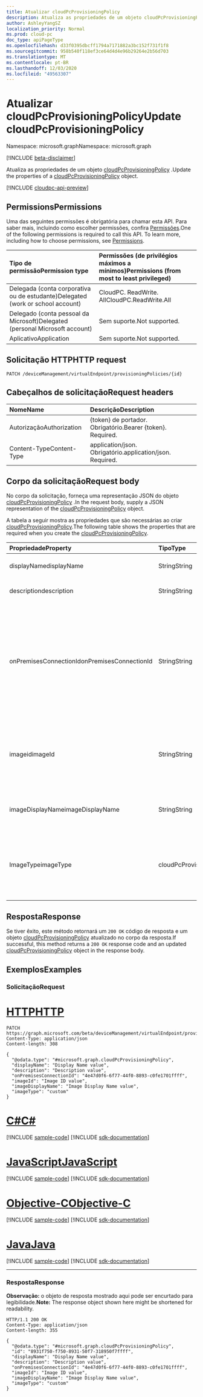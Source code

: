 ```yaml
---
title: Atualizar cloudPcProvisioningPolicy
description: Atualiza as propriedades de um objeto cloudPcProvisioningPolicy.
author: AshleyYangSZ
localization_priority: Normal
ms.prod: cloud-pc
doc_type: apiPageType
ms.openlocfilehash: d33f0395dbcff1794a7171882a3bc152f731f1f8
ms.sourcegitcommit: 958b540f118ef3ce64d4d4e96b29264e2b56d703
ms.translationtype: MT
ms.contentlocale: pt-BR
ms.lasthandoff: 12/03/2020
ms.locfileid: "49563307"
---
```

# <a name="update-cloudpcprovisioningpolicy"></a><span data-ttu-id="22998-103">Atualizar cloudPcProvisioningPolicy</span><span class="sxs-lookup"><span data-stu-id="22998-103">Update cloudPcProvisioningPolicy</span></span>

<span data-ttu-id="22998-104">Namespace: microsoft.graph</span><span class="sxs-lookup"><span data-stu-id="22998-104">Namespace: microsoft.graph</span></span>

[!INCLUDE [beta-disclaimer](../../includes/beta-disclaimer.md)]

<span data-ttu-id="22998-105">Atualiza as propriedades de um objeto [cloudPcProvisioningPolicy](../resources/cloudpcprovisioningpolicy.md) .</span><span class="sxs-lookup"><span data-stu-id="22998-105">Update the properties of a [cloudPcProvisioningPolicy](../resources/cloudpcprovisioningpolicy.md) object.</span></span>

[!INCLUDE [cloudpc-api-preview](../../includes/cloudpc-api-preview.md)]

## <a name="permissions"></a><span data-ttu-id="22998-106">Permissions</span><span class="sxs-lookup"><span data-stu-id="22998-106">Permissions</span></span>

<span data-ttu-id="22998-p101">Uma das seguintes permissões é obrigatória para chamar esta API. Para saber mais, incluindo como escolher permissões, confira [Permissões](/graph/permissions-reference).</span><span class="sxs-lookup"><span data-stu-id="22998-p101">One of the following permissions is required to call this API. To learn more, including how to choose permissions, see [Permissions](/graph/permissions-reference).</span></span>

|<span data-ttu-id="22998-109">Tipo de permissão</span><span class="sxs-lookup"><span data-stu-id="22998-109">Permission type</span></span>|<span data-ttu-id="22998-110">Permissões (de privilégios máximos a mínimos)</span><span class="sxs-lookup"><span data-stu-id="22998-110">Permissions (from most to least privileged)</span></span>|
|:---|:---|
|<span data-ttu-id="22998-111">Delegada (conta corporativa ou de estudante)</span><span class="sxs-lookup"><span data-stu-id="22998-111">Delegated (work or school account)</span></span>|<span data-ttu-id="22998-112">CloudPC. ReadWrite. All</span><span class="sxs-lookup"><span data-stu-id="22998-112">CloudPC.ReadWrite.All</span></span>|
|<span data-ttu-id="22998-113">Delegado (conta pessoal da Microsoft)</span><span class="sxs-lookup"><span data-stu-id="22998-113">Delegated (personal Microsoft account)</span></span>|<span data-ttu-id="22998-114">Sem suporte.</span><span class="sxs-lookup"><span data-stu-id="22998-114">Not supported.</span></span>|
|<span data-ttu-id="22998-115">Aplicativo</span><span class="sxs-lookup"><span data-stu-id="22998-115">Application</span></span>|<span data-ttu-id="22998-116">Sem suporte.</span><span class="sxs-lookup"><span data-stu-id="22998-116">Not supported.</span></span>|

## <a name="http-request"></a><span data-ttu-id="22998-117">Solicitação HTTP</span><span class="sxs-lookup"><span data-stu-id="22998-117">HTTP request</span></span>

<!-- {
  "blockType": "ignored"
}
-->

``` http
PATCH /deviceManagement/virtualEndpoint/provisioningPolicies/{id}
```

## <a name="request-headers"></a><span data-ttu-id="22998-118">Cabeçalhos de solicitação</span><span class="sxs-lookup"><span data-stu-id="22998-118">Request headers</span></span>

| <span data-ttu-id="22998-119">Nome</span><span class="sxs-lookup"><span data-stu-id="22998-119">Name</span></span>          | <span data-ttu-id="22998-120">Descrição</span><span class="sxs-lookup"><span data-stu-id="22998-120">Description</span></span>                |
| :------------ | :------------------------  |
| <span data-ttu-id="22998-121">Autorização</span><span class="sxs-lookup"><span data-stu-id="22998-121">Authorization</span></span> | <span data-ttu-id="22998-p102">{token} de portador. Obrigatório.</span><span class="sxs-lookup"><span data-stu-id="22998-p102">Bearer {token}. Required.</span></span>  |
| <span data-ttu-id="22998-124">Content-Type</span><span class="sxs-lookup"><span data-stu-id="22998-124">Content-Type</span></span>  | <span data-ttu-id="22998-p103">application/json. Obrigatório.</span><span class="sxs-lookup"><span data-stu-id="22998-p103">application/json. Required.</span></span>|

## <a name="request-body"></a><span data-ttu-id="22998-127">Corpo da solicitação</span><span class="sxs-lookup"><span data-stu-id="22998-127">Request body</span></span>

<span data-ttu-id="22998-128">No corpo da solicitação, forneça uma representação JSON do objeto [cloudPcProvisioningPolicy](../resources/cloudpcprovisioningpolicy.md) .</span><span class="sxs-lookup"><span data-stu-id="22998-128">In the request body, supply a JSON representation of the [cloudPcProvisioningPolicy](../resources/cloudpcprovisioningpolicy.md) object.</span></span>

<span data-ttu-id="22998-129">A tabela a seguir mostra as propriedades que são necessárias ao criar [cloudPcProvisioningPolicy](../resources/cloudpcprovisioningpolicy.md).</span><span class="sxs-lookup"><span data-stu-id="22998-129">The following table shows the properties that are required when you create the [cloudPcProvisioningPolicy](../resources/cloudpcprovisioningpolicy.md).</span></span>

|<span data-ttu-id="22998-130">Propriedade</span><span class="sxs-lookup"><span data-stu-id="22998-130">Property</span></span>|<span data-ttu-id="22998-131">Tipo</span><span class="sxs-lookup"><span data-stu-id="22998-131">Type</span></span>|<span data-ttu-id="22998-132">Descrição</span><span class="sxs-lookup"><span data-stu-id="22998-132">Description</span></span>|
|:---|:---|:---|
|<span data-ttu-id="22998-133">displayName</span><span class="sxs-lookup"><span data-stu-id="22998-133">displayName</span></span>|<span data-ttu-id="22998-134">String</span><span class="sxs-lookup"><span data-stu-id="22998-134">String</span></span>|<span data-ttu-id="22998-135">O nome de exibição da política de provisionamento.</span><span class="sxs-lookup"><span data-stu-id="22998-135">The display name for the provisioning policy.</span></span> |
|<span data-ttu-id="22998-136">description</span><span class="sxs-lookup"><span data-stu-id="22998-136">description</span></span>|<span data-ttu-id="22998-137">String</span><span class="sxs-lookup"><span data-stu-id="22998-137">String</span></span>|<span data-ttu-id="22998-138">A descrição da política de provisionamento.</span><span class="sxs-lookup"><span data-stu-id="22998-138">The provisioning policy description.</span></span>|
|<span data-ttu-id="22998-139">onPremisesConnectionId</span><span class="sxs-lookup"><span data-stu-id="22998-139">onPremisesConnectionId</span></span>|<span data-ttu-id="22998-140">String</span><span class="sxs-lookup"><span data-stu-id="22998-140">String</span></span>|<span data-ttu-id="22998-141">A ID do cloudPcOnPremisesConnection.</span><span class="sxs-lookup"><span data-stu-id="22998-141">The ID of the cloudPcOnPremisesConnection.</span></span> <span data-ttu-id="22998-142">Para garantir que os computadores em nuvem tenham conectividade de rede e que eles ingressem no domínio, escolha uma conexão com uma rede virtual validada pelo serviço de Cloud PC.</span><span class="sxs-lookup"><span data-stu-id="22998-142">To ensure that cloud PCs have network connectivity and that they domain join, choose a connection with a virtual network that’s validated by the cloud PC service.</span></span>|
|<span data-ttu-id="22998-143">imageid</span><span class="sxs-lookup"><span data-stu-id="22998-143">imageId</span></span>|<span data-ttu-id="22998-144">String</span><span class="sxs-lookup"><span data-stu-id="22998-144">String</span></span>|<span data-ttu-id="22998-145">A ID da imagem do sistema operacional que você deseja provisionar em PCs em nuvem.</span><span class="sxs-lookup"><span data-stu-id="22998-145">The ID of the OS image you want to provision on cloud PCs.</span></span> <span data-ttu-id="22998-146">O formato de uma imagem de tipo de galeria é: {publisher_offer_sku}.</span><span class="sxs-lookup"><span data-stu-id="22998-146">The format for a gallery type image is: {publisher_offer_sku}.</span></span>|
|<span data-ttu-id="22998-147">imageDisplayName</span><span class="sxs-lookup"><span data-stu-id="22998-147">imageDisplayName</span></span>|<span data-ttu-id="22998-148">String</span><span class="sxs-lookup"><span data-stu-id="22998-148">String</span></span>|<span data-ttu-id="22998-149">O nome de exibição para a imagem do sistema operacional que você está Provisionando.</span><span class="sxs-lookup"><span data-stu-id="22998-149">The display name for the OS image you’re provisioning.</span></span>|
|<span data-ttu-id="22998-150">ImageType</span><span class="sxs-lookup"><span data-stu-id="22998-150">imageType</span></span>|<span data-ttu-id="22998-151">cloudPcProvisioningPolicyImageType</span><span class="sxs-lookup"><span data-stu-id="22998-151">cloudPcProvisioningPolicyImageType</span></span>|<span data-ttu-id="22998-152">O tipo de imagem do sistema operacional (personalizada ou galeria) que você deseja provisionar em PCs em nuvem.</span><span class="sxs-lookup"><span data-stu-id="22998-152">The type of OS image (custom or gallery) you want to provision on cloud PCs.</span></span> <span data-ttu-id="22998-153">Os valores possíveis são: `gallery` e `custom`.</span><span class="sxs-lookup"><span data-stu-id="22998-153">Possible values are: `gallery`, `custom`.</span></span>|

## <a name="response"></a><span data-ttu-id="22998-154">Resposta</span><span class="sxs-lookup"><span data-stu-id="22998-154">Response</span></span>

<span data-ttu-id="22998-155">Se tiver êxito, este método retornará um `200 OK` código de resposta e um objeto [cloudPcProvisioningPolicy](../resources/cloudpcprovisioningpolicy.md) atualizado no corpo da resposta.</span><span class="sxs-lookup"><span data-stu-id="22998-155">If successful, this method returns a `200 OK` response code and an updated [cloudPcProvisioningPolicy](../resources/cloudpcprovisioningpolicy.md) object in the response body.</span></span>

## <a name="examples"></a><span data-ttu-id="22998-156">Exemplos</span><span class="sxs-lookup"><span data-stu-id="22998-156">Examples</span></span>

### <a name="request"></a><span data-ttu-id="22998-157">Solicitação</span><span class="sxs-lookup"><span data-stu-id="22998-157">Request</span></span>


# <a name="http"></a>[<span data-ttu-id="22998-158">HTTP</span><span class="sxs-lookup"><span data-stu-id="22998-158">HTTP</span></span>](#tab/http)
<!-- {
  "blockType": "request",
  "name": "update_provisioningpolicy"
}
-->

``` http
PATCH https://graph.microsoft.com/beta/deviceManagement/virtualEndpoint/provisioningPolicies/{id}
Content-Type: application/json
Content-length: 308

{
  "@odata.type": "#microsoft.graph.cloudPcProvisioningPolicy",
  "displayName": "Display Name value",
  "description": "Description value",
  "onPremisesConnectionId": "4e47d0f6-6f77-44f0-8893-c0fe1701ffff",
  "imageId": "Image ID value",
  "imageDisplayName": "Image Display Name value",
  "imageType": "custom"
}
```
# <a name="c"></a>[<span data-ttu-id="22998-159">C#</span><span class="sxs-lookup"><span data-stu-id="22998-159">C#</span></span>](#tab/csharp)
[!INCLUDE [sample-code](../includes/snippets/csharp/update-provisioningpolicy-csharp-snippets.md)]
[!INCLUDE [sdk-documentation](../includes/snippets/snippets-sdk-documentation-link.md)]

# <a name="javascript"></a>[<span data-ttu-id="22998-160">JavaScript</span><span class="sxs-lookup"><span data-stu-id="22998-160">JavaScript</span></span>](#tab/javascript)
[!INCLUDE [sample-code](../includes/snippets/javascript/update-provisioningpolicy-javascript-snippets.md)]
[!INCLUDE [sdk-documentation](../includes/snippets/snippets-sdk-documentation-link.md)]

# <a name="objective-c"></a>[<span data-ttu-id="22998-161">Objective-C</span><span class="sxs-lookup"><span data-stu-id="22998-161">Objective-C</span></span>](#tab/objc)
[!INCLUDE [sample-code](../includes/snippets/objc/update-provisioningpolicy-objc-snippets.md)]
[!INCLUDE [sdk-documentation](../includes/snippets/snippets-sdk-documentation-link.md)]

# <a name="java"></a>[<span data-ttu-id="22998-162">Java</span><span class="sxs-lookup"><span data-stu-id="22998-162">Java</span></span>](#tab/java)
[!INCLUDE [sample-code](../includes/snippets/java/update-provisioningpolicy-java-snippets.md)]
[!INCLUDE [sdk-documentation](../includes/snippets/snippets-sdk-documentation-link.md)]

---


### <a name="response"></a><span data-ttu-id="22998-163">Resposta</span><span class="sxs-lookup"><span data-stu-id="22998-163">Response</span></span>

<span data-ttu-id="22998-164">**Observação:** o objeto de resposta mostrado aqui pode ser encurtado para legibilidade.</span><span class="sxs-lookup"><span data-stu-id="22998-164">**Note:** The response object shown here might be shortened for readability.</span></span>
<!-- {
  "blockType": "response",
  "truncated": true,
  "@odata.type": "microsoft.graph.cloudPcProvisioningPolicy"
}
-->

``` http
HTTP/1.1 200 OK
Content-Type: application/json
Content-length: 355

{
  "@odata.type": "#microsoft.graph.cloudPcProvisioningPolicy",
  "id": "8931f750-f750-8931-50f7-318950f7ffff",
  "displayName": "Display Name value",
  "description": "Description value",
  "onPremisesConnectionId": "4e47d0f6-6f77-44f0-8893-c0fe1701ffff",
  "imageId": "Image ID value",
  "imageDisplayName": "Image Display Name value",
  "imageType": "custom"
}
```
